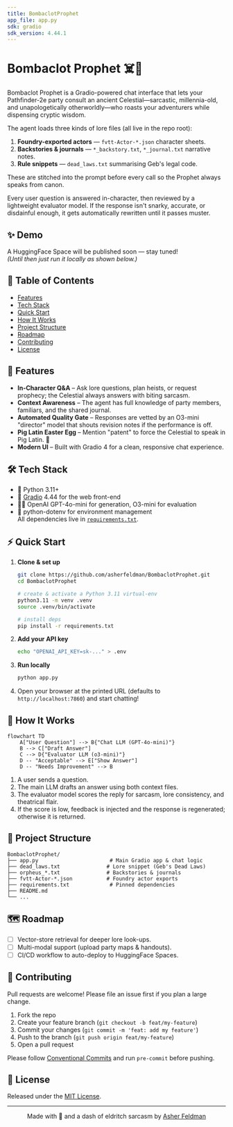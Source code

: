 ```yaml
---
title: BombaclotProphet
app_file: app.py
sdk: gradio
sdk_version: 4.44.1
---
```

# Bombaclot Prophet ☠️🔮

Bombaclot Prophet is a Gradio-powered chat interface that lets your Pathfinder-2e party consult an ancient Celestial—sarcastic, millennia-old, and unapologetically otherworldly—who roasts your adventurers while dispensing cryptic wisdom.

The agent loads three kinds of lore files (all live in the repo root):

1. **Foundry-exported actors** — `fvtt-Actor-*.json` character sheets.
2. **Backstories & journals** — `*_backstory.txt`, `*_journal.txt` narrative notes.
3. **Rule snippets** — `dead_laws.txt` summarising Geb's legal code.

These are stitched into the prompt before every call so the Prophet always speaks from canon.

Every user question is answered in-character, then reviewed by a lightweight evaluator model. If the response isn't snarky, accurate, or disdainful enough, it gets automatically rewritten until it passes muster.

## ✨ Demo

A HuggingFace Space will be published soon — stay tuned!  
*(Until then just run it locally as shown below.)*

## 📜 Table of Contents
- [Features](#features)
- [Tech Stack](#tech-stack)
- [Quick Start](#quick-start)
- [How It Works](#how-it-works)
- [Project Structure](#project-structure)
- [Roadmap](#roadmap)
- [Contributing](#contributing)
- [License](#license)

## 🚀 Features
- **In-Character Q&A** – Ask lore questions, plan heists, or request prophecy; the Celestial always answers with biting sarcasm.
- **Context Awareness** – The agent has full knowledge of party members, familiars, and the shared journal.
- **Automated Quality Gate** – Responses are vetted by an O3-mini "director" model that shouts revision notes if the performance is off.
- **Pig Latin Easter Egg** – Mention "patent" to force the Celestial to speak in Pig Latin. 🐷
- **Modern UI** – Built with Gradio 4 for a clean, responsive chat experience.

## 🛠 Tech Stack
- 🐍 Python 3.11+
- 🤗 [Gradio](https://gradio.app/) 4.44 for the web front-end
- 🦜🔗 OpenAI GPT-4o-mini for generation, O3-mini for evaluation
- 🔑 python-dotenv for environment management  
All dependencies live in [`requirements.txt`](requirements.txt).

## ⚡️ Quick Start

1. **Clone & set up**

   ```bash
   git clone https://github.com/asherfeldman/BombaclotProphet.git
   cd BombaclotProphet

   # create & activate a Python 3.11 virtual-env
   python3.11 -m venv .venv
   source .venv/bin/activate

   # install deps
   pip install -r requirements.txt
   ```

2. **Add your API key**

   ```bash
   echo "OPENAI_API_KEY=sk-..." > .env
   ```

3. **Run locally**

   ```bash
   python app.py
   ```

4. Open your browser at the printed URL (defaults to `http://localhost:7860`) and start chatting!

## 🧠 How It Works

```mermaid
flowchart TD
    A["User Question"] --> B{"Chat LLM (GPT-4o-mini)"}
    B --> C["Draft Answer"]
    C --> D{"Evaluator LLM (o3-mini)"}
    D -- "Acceptable" --> E["Show Answer"]
    D -- "Needs Improvement" --> B
```

1. A user sends a question.
2. The main LLM drafts an answer using both context files.
3. The evaluator model scores the reply for sarcasm, lore consistency, and theatrical flair.
4. If the score is low, feedback is injected and the response is regenerated; otherwise it is returned.

## 📁 Project Structure

```
BombaclotProphet/
├── app.py                       # Main Gradio app & chat logic
├── dead_laws.txt               # Lore snippet (Geb's Dead Laws)
├── orpheus_*.txt               # Backstories & journals
├── fvtt-Actor-*.json           # Foundry actor exports
├── requirements.txt             # Pinned dependencies
├── README.md
└── ...
```

## 🗺 Roadmap
- [ ] Vector-store retrieval for deeper lore look-ups.
- [ ] Multi-modal support (upload party maps & handouts).
- [ ] CI/CD workflow to auto-deploy to HuggingFace Spaces.

## 🤝 Contributing
Pull requests are welcome! Please file an issue first if you plan a large change.

1. Fork the repo
2. Create your feature branch (`git checkout -b feat/my-feature`)
3. Commit your changes (`git commit -m 'feat: add my feature'`)
4. Push to the branch (`git push origin feat/my-feature`)
5. Open a pull request

Please follow [Conventional Commits](https://www.conventionalcommits.org/) and run `pre-commit` before pushing.

## 🪪 License
Released under the [MIT License](LICENSE).

---

<p align="center">
Made with 💫 and a dash of eldritch sarcasm by <a href="https://www.linkedin.com/in/asherfeldman/">Asher Feldman</a>
</p>
